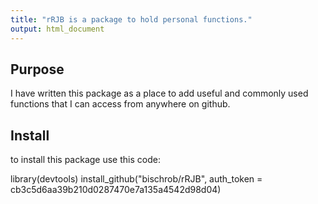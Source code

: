 ```yaml
---
title: "rRJB is a package to hold personal functions."
output: html_document
---
```


## Purpose

I have written this package as a place to add useful and commonly
used functions that I can access from anywhere on github.

## Install
to install this package use this code:

library(devtools)
install_github("bischrob/rRJB", auth_token = cb3c5d6aa39b210d0287470e7a135a4542d98d04)
